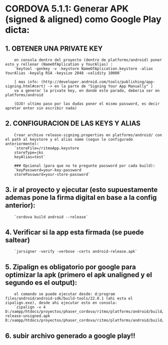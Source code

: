 
# CORDOVA 5.1.1: Generar APK (signed & aligned) como Google Play dicta:

## 1. OBTENER UNA PRIVATE KEY
		en consola dentro del proyecto (dentro de platforms/android) poner esto y rellenar (NameOfAplication y YourAlias) :
		`keytool -genkey -v -keystore NameOfAplication.keystore -alias YourAlias -keyalg RSA -keysize 2048 -validity 10000`

		[ mas info: (http://developer.android.com/tools/publishing/app-signing.html#cert) -> en la parte de "Signing Your App Manually" ]
		va a generar la private key, en donde este parado, deberia ser en platforms/android

		(OJO! ultimo paso por las dudas poner el mismo password, es decir apretar enter sin escribir nada)

## 2. CONFIGURACION DE LAS KEYS Y ALIAS
		Crear archivo release-signing.properties en platforms/android/ con el path al keystore y el alias name (segun lo configurado anteriormente):
		`storeFile=/ritmoApp.keystore
		storeType=jks
		keyAlias=test`

		### Opcional (para que no te pregunte password por cada build):
		`keyPassword=your-key-password
		storePassword=your-store-password`

## 3. ir al proyecto y ejecutar (esto supuestamente ademas pone la firma digital en base a la config anterior):
		`cordova build android --release`

## 4. Verificar si la app esta firmada (se puede saltear)
		`jarsigner -verify -verbose -certs android-release.apk`

## 5. Zipalign es obligatorio por google para optimizar la apk (primero el apk unaligned y el segundo es el output):
		el comando se puede ejecutar desde: d:program files/android/android-sdk/build-tools/22.0.1 (ahi esta el zipalign.exe), desde ahi ejecutar esto en consola:
		`zipalign -v 4 D:/xampp/htdocs/proyectos/phaser_cordova/ritmo/platforms/android/build/outputs/apk/android-release-unsigned.apk D:/xampp/htdocs/proyectos/phaser_cordova/ritmo/platforms/android/build/outputs/apk/myapp.apk`


## 6. subir archivo generado a google play!!
